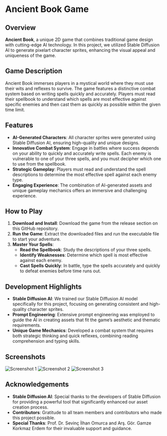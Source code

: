 # Ancient Book Game

## Overview

**Ancient Book**, a unique 2D game that combines traditional game design with cutting-edge AI technology. In this project, we utilized Stable Diffusion AI to generate pixelart character sprites, enhancing the visual appeal and uniqueness of the game.

## Game Description

Ancient Book immerses players in a mystical world where they must use their wits and reflexes to survive. The game features a distinctive combat system based on writing spells quickly and accurately. Players must read their spellbook to understand which spells are most effective against specific enemies and then cast them as quickly as possible within the given time limit.

## Features

- **AI-Generated Characters**: All character sprites were generated using Stable Diffusion AI, ensuring high-quality and unique designs.
- **Innovative Combat System**: Engage in battles where success depends on your ability to quickly and accurately write spells. Each enemy is vulnerable to one of your three spells, and you must decipher which one to use from the spellbook.
- **Strategic Gameplay**: Players must read and understand the spell descriptions to determine the most effective spell against each enemy type.
- **Engaging Experience**: The combination of AI-generated assets and unique gameplay mechanics offers an immersive and challenging experience.

## How to Play

1. **Download and Install**: Download the game from the release section on this GitHub repository.
2. **Run the Game**: Extract the downloaded files and run the executable file to start your adventure.
3. **Master Your Spells**:
   - **Read the Spellbook**: Study the descriptions of your three spells.
   - **Identify Weaknesses**: Determine which spell is most effective against each enemy.
   - **Cast Spells Quickly**: In battle, type the spells accurately and quickly to defeat enemies before time runs out.

## Development Highlights

- **Stable Diffusion AI**: We trained our Stable Diffusion AI model specifically for this project, focusing on generating consistent and high-quality character sprites.
- **Prompt Engineering**: Extensive prompt engineering was employed to guide the AI in creating assets that fit the game’s aesthetic and thematic requirements.
- **Unique Game Mechanics**: Developed a combat system that requires both strategic thinking and quick reflexes, combining reading comprehension and typing skills.

## Screenshots

![Screenshot 1](screenshots/screenshot1.png)
![Screenshot 2](screenshots/screenshot2.png)
![Screenshot 3](screenshots/screenshot3.png)

## Acknowledgements

- **Stable Diffusion AI**: Special thanks to the developers of Stable Diffusion for providing a powerful tool that significantly enhanced our asset creation process.
- **Contributors**: Gratitude to all team members and contributors who made this project possible.
- **Special Thanks**: Prof. Dr. Sevinç İlhan Omurca and Arş. Gör. Gamze Korkmaz Erdem for their invaluable support and guidance.
